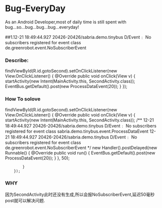 # Bug-EveryDay
As an Android Developer,most of  daily time is still spent with bug...so...bug...bug...bug...everyday!

##1.12-21 18:49:44.927  20426-20426/sabria.demo.tinybus D/Event﹕ No subscribers registered for event class de.greenrobot.event.NoSubscriberEvent

### Describe:

findViewById(R.id.gotoSecond).setOnClickListener(new View.OnClickListener() {
            @Override
            public void onClick(View v) {
                startActivity(new Intent(MainActivity.this, SecondActivity.class));
                EventBus.getDefault().post(new ProcessDataEvent(20));
            }
        });
        
        
        
        
 
### How To solove

findViewById(R.id.gotoSecond).setOnClickListener(new View.OnClickListener() {
            @Override
            public void onClick(View v) {
                startActivity(new Intent(MainActivity.this, SecondActivity.class));
                /**
                 12-21 18:49:44.927  20426-20426/sabria.demo.tinybus D/Event﹕ No subscribers registered for event class sabria.demo.tinybus.event.ProcessDataEvent
                 12-21 18:49:44.927  20426-20426/sabria.demo.tinybus D/Event﹕ No subscribers registered for event class de.greenrobot.event.NoSubscriberEvent
                 */
                new Handler().postDelayed(new Runnable() {
                    @Override
                    public void run() {
                        EventBus.getDefault().post(new ProcessDataEvent(20));
                    }
                }, 50);

            }
        });
        
        
### WHY

因为SecondActivity此时还没有生成,所以会报NoSubscriberEvent,延迟50毫秒post就可以解决问题.









